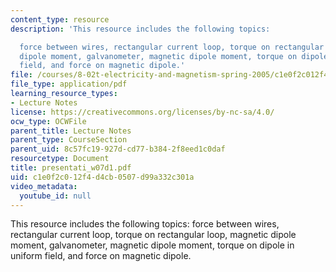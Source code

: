 ```yaml
---
content_type: resource
description: 'This resource includes the following topics:

  force between wires, rectangular current loop, torque on rectangular loop, magnetic
  dipole moment, galvanometer, magnetic dipole moment, torque on dipole in uniform
  field, and force on magnetic dipole.'
file: /courses/8-02t-electricity-and-magnetism-spring-2005/c1e0f2c012f4d4cb0507d99a332c301a_presentati_w07d1.pdf
file_type: application/pdf
learning_resource_types:
- Lecture Notes
license: https://creativecommons.org/licenses/by-nc-sa/4.0/
ocw_type: OCWFile
parent_title: Lecture Notes
parent_type: CourseSection
parent_uid: 8c57fc19-927d-cd77-b384-2f8eed1c0daf
resourcetype: Document
title: presentati_w07d1.pdf
uid: c1e0f2c0-12f4-d4cb-0507-d99a332c301a
video_metadata:
  youtube_id: null
---
```

This resource includes the following topics:
force between wires, rectangular current loop, torque on rectangular loop, magnetic dipole moment, galvanometer, magnetic dipole moment, torque on dipole in uniform field, and force on magnetic dipole.